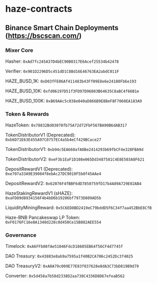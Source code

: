 # haze-contracts

## Binance Smart Chain Deployments (https://bscscan.com/)

### Mixer Core

Hasher: `0xAd7fc245A37D4bEC90B0317E6Acef25534b42478`

Verifier: `0x901D2296D5c451dD1C8Bd16E46763EA2abdC011F`

HAZE_BUSD_1K: `0xD03fFE06Af411483b43Ff09E8e6e24180Fb6e193`

HAZE_BUSD_10K: `0xfd06197D51f3FD97D96803B64635C8aBC4f66B1e`

HAZE_BUSD_100K: `0xB69AAc5c038e040aD866B9E8BeF8F7060EA183A9`

### Token & Rewards

HazeToken: `0x78832Bd03078fb75A72d72FbF567BA90B6dAB317`

TokenDistributorV1 (Deprecated): `0xb6D71E63E455A97C0757EC4a5b4eCf429BCace27`

TokenDistributorV1: `0xb94c5EA660afA0Be2414293b69fbCF4e328FBA9d`

TokenDistributorV2: `0xeF3b1EaF1D108e065Dd3487581C4E8E503A8F621`

DepositRewardV1 (Deprecated): `0xe707a33A9E39084f8ebAc27DC9010F5b0f45AAe4`

DepositRewardV2: `0x62076F4fBBF6dD7850759fD17b4A89A729E02AB4`

HazeStakingRewardV1 (sHAZE): `0xaFD89d8934156F4b4bD6b19206bf7973D809AD5b`

LiquidityMiningReward: `0x5C6ED8BD2419eC79bddD5F6C34f7aa452BbE8CfB`

Haze-BNB Pancakeswap LP Token: `0xF0176FC16e8A1340d228c0d450Ce15B882AEE554`

### Governance

Timelock: `0xA6FFb08fAe51046FdcD18605EB64f56CF4d7745f`

DAO Treasury: `0x43883e8ab9a7595a1f40B2CA706c2452Dc3f4025`

DAO TreasuryV2: `0xA0A79c009E77E83f037628e8dA3C73bD819B9d79`

Converter: `0x5d458a7b58d2338D2aa738C4336D8D67efeaB562`
